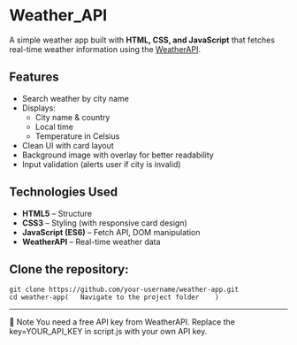 # Weather_API

A simple weather app built with **HTML, CSS, and JavaScript** that fetches real-time weather information using the [WeatherAPI](https://www.weatherapi.com/).

## Features
- Search weather by city name
- Displays:
  - City name & country
  - Local time
  - Temperature in Celsius
- Clean UI with card layout
- Background image with overlay for better readability
- Input validation (alerts user if city is invalid)

## Technologies Used
- **HTML5** – Structure
- **CSS3** – Styling (with responsive card design)
- **JavaScript (ES6)** – Fetch API, DOM manipulation
- **WeatherAPI** – Real-time weather data
## Clone the repository:
   ```
   git clone https://github.com/your-username/weather-app.git
   cd weather-app(   Navigate to the project folder    )
   ```
-------------------------------------------------------------------------------------------------------------------------
📌 Note
You need a free API key from WeatherAPI.
Replace the key=YOUR_API_KEY in script.js with your own API key.
   
